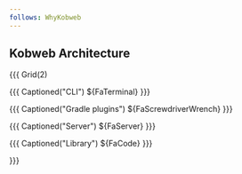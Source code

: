```yaml
---
follows: WhyKobweb
---
```


## Kobweb Architecture

{{{ Grid(2)

{{{ Captioned("CLI")
${FaTerminal}
}}}

{{{ Captioned("Gradle plugins")
${FaScrewdriverWrench}
}}}

{{{ Captioned("Server")
${FaServer}
}}}

{{{ Captioned("Library")
${FaCode}
}}}

}}}
